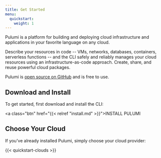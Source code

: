 ```yaml
---
title: Get Started
menu:
  quickstart:
    weight: 1
---
```


Pulumi is a platform for building and deploying cloud infrastructure and applications in your favorite language on any
cloud.

Describe your resources in code -- VMs, networks, databases, containers, serverless functions --
and the CLI safely and reliably manages your cloud resources using an infrastructure-as-code approach.
Create, share, and reuse powerful cloud packages.

Pulumi is [open source on GitHub](https://github.com/pulumi/pulumi) and is free to use.

## Download and Install

To get started, first download and install the CLI:

<a class="btn" href="{{< relref "install.md" >}}">INSTALL PULUMI</a>

## Choose Your Cloud

If you've already installed Pulumi, simply choose your cloud provider:

{{< quickstart-clouds >}}

<!--TODO: use cases, competition -->
